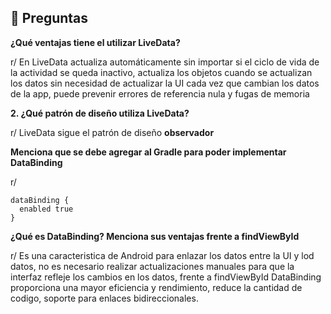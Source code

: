 ## 📝 Preguntas

**¿Qué ventajas tiene el utilizar LiveData?**

r/ En LiveData actualiza automáticamente sin importar si el ciclo de vida de la actividad se queda inactivo, actualiza los objetos cuando se actualizan los datos sin necesidad de actualizar la UI cada vez que cambian los datos de la app, puede prevenir errores de referencia nula y fugas de memoria

**2. ¿Qué patrón de diseño utiliza LiveData?**

r/ LiveData sigue el patrón de diseño **observador**


**Menciona que se debe agregar al Gradle para poder implementar DataBinding**

r/ 
```
dataBinding {
  enabled true
}
```

**¿Qué es DataBinding? Menciona sus ventajas frente a findViewById**

r/ Es una caracteristica de Android para enlazar los datos entre la UI y lod datos, no es necesario realizar actualizaciones manuales para que la interfaz refleje los cambios en los datos, frente a findViewById DataBinding proporciona una mayor eficiencia y rendimiento, reduce la cantidad de codigo, soporte para enlaces bidireccionales.


